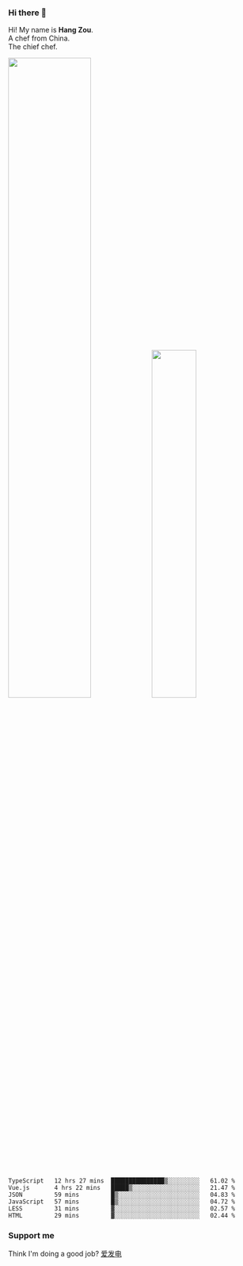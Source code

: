 ### Hi there 👋

Hi! My name is **Hang Zou**.  
A chef from China.  
The chief chef.

<img align="" width="57.5%" src="https://github-readme-stats.vercel.app/api?username=zouhangwithsweet&hide_title=true&hide_border=true&show_icons=true&include_all_commits=true&line_height=21" /><img align="" width="42.4%" src="https://github-readme-stats.vercel.app/api/top-langs/?username=zouhangwithsweet&hide_title=true&hide_border=true&layout=compact" />

<!--START_SECTION:waka-->

```text
TypeScript   12 hrs 27 mins  ███████████████▒░░░░░░░░░   61.02 %
Vue.js       4 hrs 22 mins   █████▒░░░░░░░░░░░░░░░░░░░   21.47 %
JSON         59 mins         █▒░░░░░░░░░░░░░░░░░░░░░░░   04.83 %
JavaScript   57 mins         █▒░░░░░░░░░░░░░░░░░░░░░░░   04.72 %
LESS         31 mins         ▓░░░░░░░░░░░░░░░░░░░░░░░░   02.57 %
HTML         29 mins         ▓░░░░░░░░░░░░░░░░░░░░░░░░   02.44 %
```

<!--END_SECTION:waka-->

### Support me

Think I'm doing a good job? [爱发电](https://afdian.net/@zouhangsweet)
